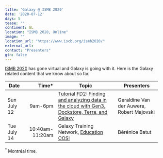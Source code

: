 ```yaml
---
title: 'Galaxy @ ISMB 2020'
date: '2020-07-12'
days: 5
tease: ""
continent: GL
location: "ISMB 2020, Online"
image: ""
location_url: "https://www.iscb.org/ismb2020/"
external_url:
contact: "Presenters"
gtn: false
---
```


[ISMB 2020](https://www.iscb.org/ismb2020) has gone virtual and Galaxy is going with it.  Here is the Galaxy related content that we know about so far.

| Date | Time* | Topic | Presenters |
| ---- | ----: | ---- | ---- |
| Sun July 12 | 9am-6pm | [Tutorial FD2: Finding and analyzing data in the cloud with Gen3, Dockstore, Terra, and Galaxy](https://www.iscb.org/ismb2020/3962-ismb2018-tutorials#fd2) | Geraldine Van der Auwera, Robert Majovski |
| Tue July 14 | 10:40am-11:20am | Galaxy Training Network, [Education COSI](https://www.iscb.org/cms_addon/conferences/ismb2020/tracks/EducationCOSI) | Bérénice Batut |

<sup>*</sup> Montréal time.
